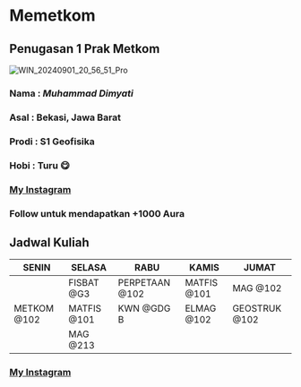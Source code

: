 # Memetkom

## Penugasan 1 Prak Metkom
![WIN_20240901_20_56_51_Pro](https://github.com/user-attachments/assets/8d33ffaf-ef9f-4bad-b6f1-5847e918fba0)
### Nama : *Muhammad Dimyati*
### Asal : Bekasi, Jawa Barat
### Prodi : S1 Geofisika
### Hobi : Turu 😋
### [My Instagram](https://www.instagram.com/_dimyatiii)
### Follow untuk mendapatkan +1000 Aura 
## Jadwal Kuliah
| SENIN | SELASA | RABU | KAMIS | JUMAT |
| ----------- | ----------- | ----------- | ----------- | ----------- |
|   | FISBAT @G3 | PERPETAAN @102 | MATFIS @101 | MAG @102 |
| METKOM @102 | MATFIS @101 | KWN @GDG B | ELMAG @102 | GEOSTRUK @102 |
|   | MAG @213 |   |   |   |

### [My Instagram](https://www.instagram.com/_dimyatiii)


